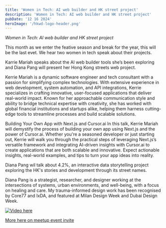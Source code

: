 ```yaml
---
title: 'Women in Tech: AI web builder and HK street project'
description: 'Women in Tech: AI web builder and HK street project'
pubDate: '12 16 2024'
heroImage: '/hkwd-logo-header.png'
---
```


*Women in Tech: AI web builder and HK street project*

This month as we enter the feative season and break for the year, this will be the last evet. We hear two women in tech speak about their projects.

Karrie Mariah speaks about the AI web builder tools she’s been exploring and Diana Pang will present her Hong Kong streets web project.

Kerrie Mariah is a dynamic software engineer and tech consultant with a passion for simplifying complex technologies. With extensive experience in web development, system automation, and API integrations, Kerrie specializes in crafting innovative, user-focused applications that deliver real-world impact. Known for her approachable communication style and ability to bridge technical expertise with creativity, she has worked with global financial institutions and startups alike, helping them harness cutting-edge tools to streamline processes and build scalable solutions.

Building Your Own App with Next.js and Cursor.ai In this talk, Kerrie Mariah will demystify the process of building your own app using Next.js and the power of Cursor.ai. Whether you're a seasoned developer or just starting out, Kerrie will walk you through the practical steps of leveraging Next.js’s versatile framework and integrating AI-driven insights with Cursor.ai to create applications that are both scalable and innovative. Expect actionable insights, real-world examples, and tips to turn your app ideas into reality.

Diana Pang wil talk about 4.2%, an interactive data storytelling project exploring the HK's stories and development through its street names.

Diana Pang is a strategist, researcher, and designer working at the intersections of systems, urban environments, and well-being, with a focus on healing and care. My trauma-informed design work has been recognised by Core77 and IxDA, and featured at Milan Design Week and Dubai Design Week.

[![Video here](https://img.youtube.com/vi/r-XkwuCFhxo/0.jpg)](https://youtu.be/r-XkwuCFhxo)

[More here on meetup event invite](https://www.meetup.com/hk-web-dev/events/304981141)
